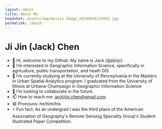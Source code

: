 ```yaml
---
layout: about
title: About Me
headshot: assets/img/Weixin Image_20240826114854.jpg
permalink: /about
---
```


# Ji Jin (Jack) Chen

- 👋 Hi, welcome to my Github. My name is Jack (@jijinjc)
- 👀 I’m interested in Geographic Information Science, specifically in agriculture, public transportation, and heath GIS
- 🌱 I’m currently studying at the University of Pennsylvania in the Masters in Urban Spatial Analytics program. I graduated from the University of Illinois at Urbana-Champaign in Geographic Information Science
- 💞️ I’m looking to collaborate in the future.
- 📫 How to reach me: jackjijin.chen@gmail.com
- 😄 Pronouns: he/him/his
- ⚡ Fun fact: As an undergrad I was the third place of the American Association of Geography's Remote Sensing Specialty Group's Student Illustrated Paper Competition.
